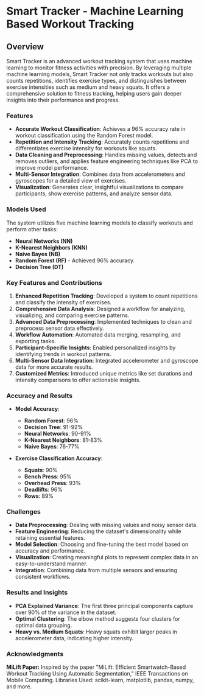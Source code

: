 # Smart Tracker - Machine Learning Based Workout Tracking

## Overview
Smart Tracker is an advanced workout tracking system that uses machine learning to monitor fitness activities with precision. By leveraging multiple machine learning models, Smart Tracker not only tracks workouts but also counts repetitions, identifies exercise types, and distinguishes between exercise intensities such as medium and heavy squats. It offers a comprehensive solution to fitness tracking, helping users gain deeper insights into their performance and progress.

### Features
- **Accurate Workout Classification**: Achieves a 96% accuracy rate in workout classification using the Random Forest model.
- **Repetition and Intensity Tracking**: Accurately counts repetitions and differentiates exercise intensity for workouts like squats.
- **Data Cleaning and Preprocessing**: Handles missing values, detects and removes outliers, and applies feature engineering techniques like PCA to improve model performance.
- **Multi-Sensor Integration**: Combines data from accelerometers and gyroscopes for a detailed view of exercises.
- **Visualization**: Generates clear, insightful visualizations to compare participants, show exercise patterns, and analyze sensor data.

### Models Used
The system utilizes five machine learning models to classify workouts and perform other tasks:
- **Neural Networks (NN)**
- **K-Nearest Neighbors (KNN)**
- **Naive Bayes (NB)**
- **Random Forest (RF)** - Achieved 96% accuracy.
- **Decision Tree (DT)**

### Key Features and Contributions
1. **Enhanced Repetition Tracking**: Developed a system to count repetitions and classify the intensity of exercises.
2. **Comprehensive Data Analysis**: Designed a workflow for analyzing, visualizing, and comparing exercise patterns.
3. **Advanced Data Preprocessing**: Implemented techniques to clean and preprocess sensor data effectively.
4. **Workflow Automation**: Automated data merging, resampling, and exporting tasks.
5. **Participant-Specific Insights**: Enabled personalized insights by identifying trends in workout patterns.
6. **Multi-Sensor Data Integration**: Integrated accelerometer and gyroscope data for more accurate results.
7. **Customized Metrics**: Introduced unique metrics like set durations and intensity comparisons to offer actionable insights.

### Accuracy and Results
- **Model Accuracy**:
  - **Random Forest**: 96%
  - **Decision Tree**: 91-92%
  - **Neural Networks**: 90-91%
  - **K-Nearest Neighbors**: 81-83%
  - **Naive Bayes**: 76-77%
  
- **Exercise Classification Accuracy**:
  - **Squats**: 90%
  - **Bench Press**: 95%
  - **Overhead Press**: 93%
  - **Deadlifts**: 96%
  - **Rows**: 89%

### Challenges
- **Data Preprocessing**: Dealing with missing values and noisy sensor data.
- **Feature Engineering**: Reducing the dataset's dimensionality while retaining essential features.
- **Model Selection**: Choosing and fine-tuning the best model based on accuracy and performance.
- **Visualization**: Creating meaningful plots to represent complex data in an easy-to-understand manner.
- **Integration**: Combining data from multiple sensors and ensuring consistent workflows.

### Results and Insights
- **PCA Explained Variance**: The first three principal components capture over 90% of the variance in the dataset.
- **Optimal Clustering**: The elbow method suggests four clusters for optimal data grouping.
- **Heavy vs. Medium Squats**: Heavy squats exhibit larger peaks in accelerometer data, indicating higher intensity.
### Acknowledgments
**MiLift Paper:** Inspired by the paper "MiLift: Efficient Smartwatch-Based Workout Tracking Using Automatic Segmentation," IEEE Transactions on Mobile Computing.
Libraries Used: scikit-learn, matplotlib, pandas, numpy, and more.

